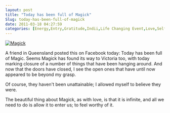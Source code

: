 ```yaml
---
layout: post
title: "Today has been full of Magick"
Slug: today-has-been-full-of-magick
date: 2011-03-18 04:27:59
categories: [Energy,Entry,Gratitude,Indii,Life Changing Event,Love,Self Discovery]
---
```

[![](https://bendechrai.com/wp-content/uploads/2011/03/magick.jpg "Magick")](https://bendechrai.com/wp-content/uploads/2011/03/magick.jpg)

A friend in Queensland posted this on Facebook today: Today has been full of Magic. Seems Magick has found its way to Victoria too, with today marking closure of a number of things that have been hanging around. And now that the doors have closed, I see the open ones that have until now appeared to be beyond my grasp.

Of course, they haven't been unattainable; I allowed myself to believe they were.

The beautiful thing about Magick, as with love, is that it is infinite, and all we need to do is allow it to enter us; to feel worthy of it.
